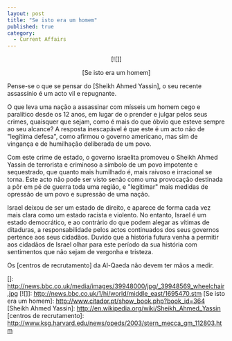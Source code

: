 ```yaml
---
layout: post
title: "Se isto era um homem"
published: true
category:
  - Current Affairs
---
```


<div align="center">

[![]]

</div>

<div align="center">

[Se isto era um homem]

</div>

Pense-se o que se pensar do [Sheikh Ahmed Yassin], o seu recente
assassínio é um acto vil e repugnante.

O que leva uma nação a assassinar com mísseis um homem cego e paralítico
desde os 12 anos, em lugar de o prender e julgar pelos seus crimes,
quaisquer que sejam, como é mais do que óbvio que esteve sempre ao seu
alcance? A resposta inescapável é que este é um acto não de "legítima
defesa", como afirmou o governo americano, mas sim de vingança e de
humilhação deliberada de um povo.

Com este crime de estado, o governo israelita promoveu o Sheikh Ahmed
Yassin de terrorista e criminoso a símbolo de um povo impotente e
sequestrado, que quanto mais humilhado é, mais raivoso e irracional se
torna. Este acto não pode ser visto senão como uma provocação destinada
a pôr em pé de guerra toda uma região, e "legitimar" mais medidas de
opressão de um povo e supressão de uma nação.

Israel deixou de ser um estado de direito, e aparece de forma cada vez
mais clara como um estado racista e violento. No entanto, Israel é um
estado democrático, e ao contrário do que podem alegar as vítimas de
ditaduras, a responsabilidade pelos actos continuados dos seus governos
pertence aos seus cidadãos. Duvido que a história futura venha a
permitir aos cidadãos de Israel olhar para este período da sua história
com sentimentos que não sejam de vergonha e tristeza.

Os [centros de recrutamento] da Al-Qaeda não devem ter mãos a medir.

  []: http://news.bbc.co.uk/media/images/39948000/jpg/_39948569_wheelchair.jpg
  [![]]: http://news.bbc.co.uk/1/hi/world/middle_east/1695470.stm
  [Se isto era um homem]: http://www.citador.pt/show_book.php?book_id=364
  [Sheikh Ahmed Yassin]: http://en.wikipedia.org/wiki/Sheikh_Ahmed_Yassin
  [centros de recrutamento]: http://www.ksg.harvard.edu/news/opeds/2003/stern_mecca_gm_112803.htm
